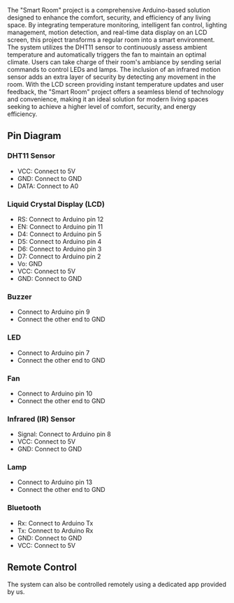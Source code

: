 The "Smart Room" project is a comprehensive Arduino-based solution designed to enhance the comfort, security, and efficiency of any living space. By integrating temperature monitoring, intelligent fan control, lighting management, motion detection, and real-time data display on an LCD screen, this project transforms a regular room into a smart environment. The system utilizes the DHT11 sensor to continuously assess ambient temperature and automatically triggers the fan to maintain an optimal climate. Users can take charge of their room's ambiance by sending serial commands to control LEDs and lamps. The inclusion of an infrared motion sensor adds an extra layer of security by detecting any movement in the room. With the LCD screen providing instant temperature updates and user feedback, the "Smart Room" project offers a seamless blend of technology and convenience, making it an ideal solution for modern living spaces seeking to achieve a higher level of comfort, security, and energy efficiency.

## Pin Diagram

### DHT11 Sensor

- VCC: Connect to 5V
- GND: Connect to GND
- DATA: Connect to A0

### Liquid Crystal Display (LCD)

- RS: Connect to Arduino pin 12
- EN: Connect to Arduino pin 11
- D4: Connect to Arduino pin 5
- D5: Connect to Arduino pin 4
- D6: Connect to Arduino pin 3
- D7: Connect to Arduino pin 2
- Vo: GND
- VCC: Connect to 5V
- GND: Connect to GND

### Buzzer

- Connect to Arduino pin 9
- Connect the other end to GND

### LED

- Connect to Arduino pin 7
- Connect the other end to GND

### Fan

- Connect to Arduino pin 10
- Connect the other end to GND

### Infrared (IR) Sensor

- Signal: Connect to Arduino pin 8
- VCC: Connect to 5V
- GND: Connect to GND

### Lamp

- Connect to Arduino pin 13
- Connect the other end to GND

### Bluetooth

- Rx: Connect to Arduino Tx
- Tx: Connect to Arduino Rx
- GND: Connect to GND
- VCC: Connect to 5V

## Remote Control

The system can also be controlled remotely using a dedicated app provided by us.
